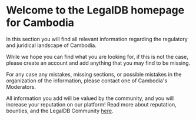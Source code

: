 <!-- TITLE: Cambodia -->
<!-- SUBTITLE: Welcome to the legalDB home of Cambodia -->

# Welcome to the LegalDB homepage for Cambodia

In this section you will find all relevant information regarding the regulatory and juridical landscape of Cambodia.

While we hope you can find what you are looking for, if this is not the case, please create an account and add anything that you may find to be missing.

For any case any mistakes, missing sections, or possible mistakes in the organization of the information, please contact one of Cambodia's Moderators.

All information you add will be valued by the community, and you will increase your reputation on our platform! Read more about reputation, bounties, and the LegalDB Community [here](http://legaldb.herokuapp.com/legaldb/community).

